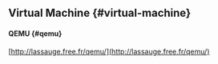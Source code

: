 ## Virtual Machine {#virtual-machine}

#### QEMU {#qemu}

[http://lassauge.free.fr/qemu/](http://lassauge.free.fr/qemu/)